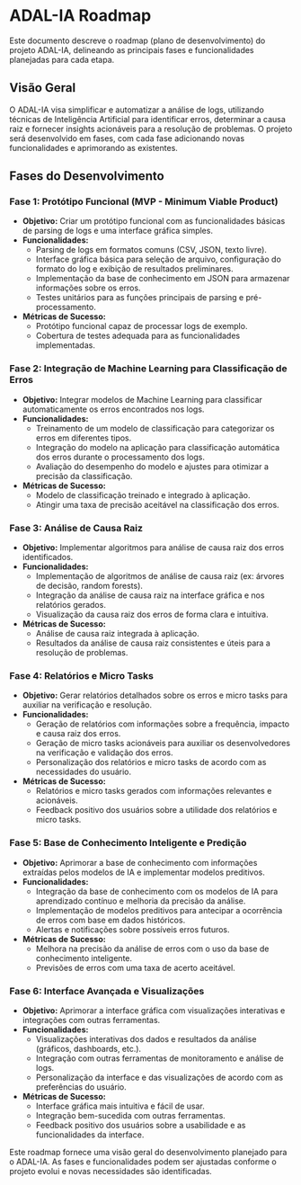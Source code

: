 # ADAL-IA Roadmap

Este documento descreve o roadmap (plano de desenvolvimento) do projeto ADAL-IA, delineando as principais fases e funcionalidades planejadas para cada etapa.

## Visão Geral

O ADAL-IA visa simplificar e automatizar a análise de logs, utilizando técnicas de Inteligência Artificial para identificar erros, determinar a causa raiz e fornecer insights acionáveis para a resolução de problemas.  O projeto será desenvolvido em fases, com cada fase adicionando novas funcionalidades e aprimorando as existentes.

## Fases do Desenvolvimento

### Fase 1: Protótipo Funcional (MVP - Minimum Viable Product)

* **Objetivo:** Criar um protótipo funcional com as funcionalidades básicas de parsing de logs e uma interface gráfica simples.
* **Funcionalidades:**
    * Parsing de logs em formatos comuns (CSV, JSON, texto livre).
    * Interface gráfica básica para seleção de arquivo, configuração do formato do log e exibição de resultados preliminares.
    * Implementação da base de conhecimento em JSON para armazenar informações sobre os erros.
    * Testes unitários para as funções principais de parsing e pré-processamento.
* **Métricas de Sucesso:**
    * Protótipo funcional capaz de processar logs de exemplo.
    * Cobertura de testes adequada para as funcionalidades implementadas.

### Fase 2: Integração de Machine Learning para Classificação de Erros

* **Objetivo:** Integrar modelos de Machine Learning para classificar automaticamente os erros encontrados nos logs.
* **Funcionalidades:**
    * Treinamento de um modelo de classificação para categorizar os erros em diferentes tipos.
    * Integração do modelo na aplicação para classificação automática dos erros durante o processamento dos logs.
    * Avaliação do desempenho do modelo e ajustes para otimizar a precisão da classificação.
* **Métricas de Sucesso:**
    * Modelo de classificação treinado e integrado à aplicação.
    * Atingir uma taxa de precisão aceitável na classificação dos erros.

### Fase 3: Análise de Causa Raiz

* **Objetivo:** Implementar algoritmos para análise de causa raiz dos erros identificados.
* **Funcionalidades:**
    * Implementação de algoritmos de análise de causa raiz (ex: árvores de decisão, random forests).
    * Integração da análise de causa raiz na interface gráfica e nos relatórios gerados.
    * Visualização da causa raiz dos erros de forma clara e intuitiva.
* **Métricas de Sucesso:**
    * Análise de causa raiz integrada à aplicação.
    * Resultados da análise de causa raiz consistentes e úteis para a resolução de problemas.

### Fase 4: Relatórios e Micro Tasks

* **Objetivo:** Gerar relatórios detalhados sobre os erros e micro tasks para auxiliar na verificação e resolução.
* **Funcionalidades:**
    * Geração de relatórios com informações sobre a frequência, impacto e causa raiz dos erros.
    * Geração de micro tasks acionáveis para auxiliar os desenvolvedores na verificação e validação dos erros.
    * Personalização dos relatórios e micro tasks de acordo com as necessidades do usuário.
* **Métricas de Sucesso:**
    * Relatórios e micro tasks gerados com informações relevantes e acionáveis.
    * Feedback positivo dos usuários sobre a utilidade dos relatórios e micro tasks.

### Fase 5: Base de Conhecimento Inteligente e Predição

* **Objetivo:** Aprimorar a base de conhecimento com informações extraídas pelos modelos de IA e implementar modelos preditivos.
* **Funcionalidades:**
    * Integração da base de conhecimento com os modelos de IA para aprendizado contínuo e melhoria da precisão da análise.
    * Implementação de modelos preditivos para antecipar a ocorrência de erros com base em dados históricos.
    * Alertas e notificações sobre possíveis erros futuros.
* **Métricas de Sucesso:**
    * Melhora na precisão da análise de erros com o uso da base de conhecimento inteligente.
    * Previsões de erros com uma taxa de acerto aceitável.

### Fase 6: Interface Avançada e Visualizações

* **Objetivo:** Aprimorar a interface gráfica com visualizações interativas e integrações com outras ferramentas.
* **Funcionalidades:**
    * Visualizações interativas dos dados e resultados da análise (gráficos, dashboards, etc.).
    * Integração com outras ferramentas de monitoramento e análise de logs.
    * Personalização da interface e das visualizações de acordo com as preferências do usuário.
* **Métricas de Sucesso:**
    * Interface gráfica mais intuitiva e fácil de usar.
    * Integração bem-sucedida com outras ferramentas.
    * Feedback positivo dos usuários sobre a usabilidade e as funcionalidades da interface.


Este roadmap fornece uma visão geral do desenvolvimento planejado para o ADAL-IA.  As fases e funcionalidades podem ser ajustadas conforme o projeto evolui e novas necessidades são identificadas.